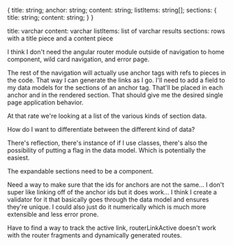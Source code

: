 {
    title: string;
    anchor: string;
    content: string;
    listItems: string[];
    sections: {
        title: string;
        content: string;
    }
}

title: varchar
content: varchar
listItems: list of varchar results
sections: rows with a title piece and a content piece

I think I don't need the angular router module outside of navigation to home component, wild card navigation, and error page. 

The rest of the navigation will actually use anchor tags with refs to pieces in the code. That way I can generate the links as I go. I'll need to add a field to my data models for the sections of an anchor tag. That'll be placed in each anchor and in the rendered section. That should give me the desired single page application behavior. 

At that rate we're looking at a list of the various kinds of section data. 

How do I want to differentiate between the different kind of data? 

There's reflection, there's instance of if I use classes, there's also the possibility of putting a flag in the data model. Which is potentially the easiest.

The expandable sections need to be a component.

Need a way to make sure that the ids for anchors are not the same... I don't super like linking off of the anchor ids but it does work... I think I create a validator for it that basically goes through the data model and ensures they're unique. I could also just do it numerically which is much more extensible and less error prone. 

Have to find a way to track the active link, routerLinkActive doesn't work with the router fragments and dynamically generated routes.
